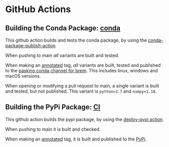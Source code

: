 # GitHub Actions

## Building the Conda Package: [conda](https://github.com/paskino/brem/blob/main/.github/workflows/conda.yml)
This github action builds and tests the conda package, by using the [conda-package-publish-action](https://github.com/paskino/conda-package-publish-action)

When pushing to main *all* variants are built and tested.

When making an [annotated](https://git-scm.com/book/en/v2/Git-Basics-Tagging) tag, *all* variants are built, tested and published to the [paskino conda channel for brem](https://anaconda.org/paskino/brem/files). This includes linux, windows and macOS versions.

When opening or modifying a pull request to main, a single variant is built and tested, but not published. This variant is `python=3.7` and `numpy=1.18`.

## Building the PyPi Package: [CI](https://github.com/paskino/brem/blob/main/.github/workflows/CI.yml)
This github action builds the pypi package, by using the [deploy-pypi action](https://github.com/casperdcl/deploy-pypi).

When pushing to main it is built and checked.

When making an [annotated](https://git-scm.com/book/en/v2/Git-Basics-Tagging) tag, it is built and published to the [PyPi](https://pypi.org/project/brem/#description).
